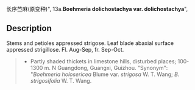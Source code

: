 长序苎麻(原变种)",
13a.**Boehmeria dolichostachya var. dolichostachya**",

## Description
Stems and petioles appressed strigose. Leaf blade abaxial surface appressed strigillose. Fl. Aug-Sep, fr. Sep-Oct.

> * Partly shaded thickets in limestone hills, disturbed places; 100-1300 m. N Guangdong, Guangxi, Guizhou.
  "Synonym": "*Boehmeria* *holosericea* Blume var. *strigosa* W. T. Wang; *B*. *strigosifolia* W. T. Wang.
